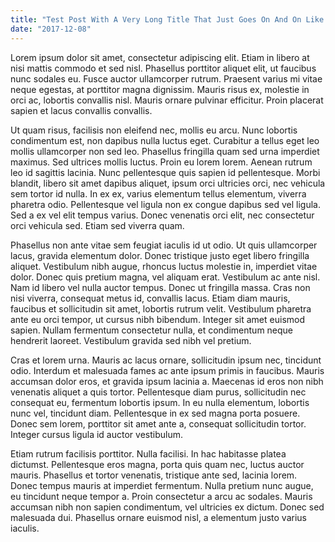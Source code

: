 ```yaml
---
title: "Test Post With A Very Long Title That Just Goes On And On Like Oh Man"
date: "2017-12-08"
---
```


Lorem ipsum dolor sit amet, consectetur adipiscing elit. Etiam in libero at nisi mattis commodo et sed nisl. Phasellus porttitor aliquet elit, ut faucibus nunc sodales eu. Fusce auctor ullamcorper rutrum. Praesent varius mi vitae neque egestas, at porttitor magna dignissim. Mauris risus ex, molestie in orci ac, lobortis convallis nisl. Mauris ornare pulvinar efficitur. Proin placerat sapien et lacus convallis convallis.

Ut quam risus, facilisis non eleifend nec, mollis eu arcu. Nunc lobortis condimentum est, non dapibus nulla luctus eget. Curabitur a tellus eget leo mollis ullamcorper non sed leo. Phasellus fringilla quam sed urna imperdiet maximus. Sed ultrices mollis luctus. Proin eu lorem lorem. Aenean rutrum leo id sagittis lacinia. Nunc pellentesque quis sapien id pellentesque. Morbi blandit, libero sit amet dapibus aliquet, ipsum orci ultricies orci, nec vehicula sem tortor id nulla. In ex ex, varius elementum tellus elementum, viverra pharetra odio. Pellentesque vel ligula non ex congue dapibus sed vel ligula. Sed a ex vel elit tempus varius. Donec venenatis orci elit, nec consectetur orci vehicula sed. Etiam sed viverra quam.

Phasellus non ante vitae sem feugiat iaculis id ut odio. Ut quis ullamcorper lacus, gravida elementum dolor. Donec tristique justo eget libero fringilla aliquet. Vestibulum nibh augue, rhoncus luctus molestie in, imperdiet vitae dolor. Donec quis pretium magna, vel aliquam erat. Vestibulum ac ante nisl. Nam id libero vel nulla auctor tempus. Donec ut fringilla massa. Cras non nisi viverra, consequat metus id, convallis lacus. Etiam diam mauris, faucibus et sollicitudin sit amet, lobortis rutrum velit. Vestibulum pharetra ante eu orci tempor, ut cursus nibh bibendum. Integer sit amet euismod sapien. Nullam fermentum consectetur nulla, et condimentum neque hendrerit laoreet. Vestibulum gravida sed nibh vel pretium.

Cras et lorem urna. Mauris ac lacus ornare, sollicitudin ipsum nec, tincidunt odio. Interdum et malesuada fames ac ante ipsum primis in faucibus. Mauris accumsan dolor eros, et gravida ipsum lacinia a. Maecenas id eros non nibh venenatis aliquet a quis tortor. Pellentesque diam purus, sollicitudin nec consequat eu, fermentum lobortis ipsum. In eu nulla elementum, lobortis nunc vel, tincidunt diam. Pellentesque in ex sed magna porta posuere. Donec sem lorem, porttitor sit amet ante a, consequat sollicitudin tortor. Integer cursus ligula id auctor vestibulum.

Etiam rutrum facilisis porttitor. Nulla facilisi. In hac habitasse platea dictumst. Pellentesque eros magna, porta quis quam nec, luctus auctor mauris. Phasellus et tortor venenatis, tristique ante sed, lacinia lorem. Donec tempus mauris at imperdiet fermentum. Nulla pretium nunc augue, eu tincidunt neque tempor a. Proin consectetur a arcu ac sodales. Mauris accumsan nibh non sapien condimentum, vel ultricies ex dictum. Donec sed malesuada dui. Phasellus ornare euismod nisl, a elementum justo varius iaculis.

